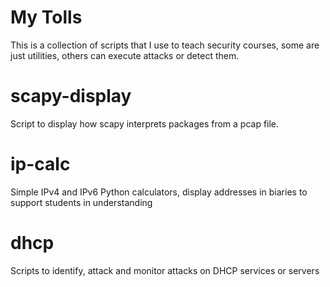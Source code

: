 # My Tolls

This is a collection of scripts that I use to teach security courses, some are just utilities, others can execute attacks or detect them.

# scapy-display

Script to display how scapy interprets packages from a pcap file.

# ip-calc

Simple IPv4 and IPv6 Python calculators, display addresses in biaries to support students in understanding

# dhcp

Scripts to identify, attack and monitor attacks on DHCP services or servers
